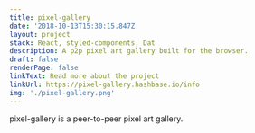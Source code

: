 ```yaml
---
title: pixel-gallery
date: '2018-10-13T15:30:15.847Z'
layout: project
stack: React, styled-components, Dat
description: A p2p pixel art gallery built for the browser.
draft: false
renderPage: false
linkText: Read more about the project
linkUrl: https://pixel-gallery.hashbase.io/info
img: './pixel-gallery.png'
---
```


pixel-gallery is a peer-to-peer pixel art gallery.
